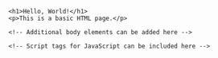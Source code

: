 <!DOCTYPE html>
<html lang="en">

<head>
    <meta charset="UTF-8">
    <meta name="viewport" content="width=device-width, initial-scale=1.0">
    <title>Your Page Title</title>
    <!-- Additional head elements (stylesheets, scripts, etc.) can be added here -->
</head>

<body>
    <!-- Your content goes here -->

    <h1>Hello, World!</h1>
    <p>This is a basic HTML page.</p>

    <!-- Additional body elements can be added here -->

    <!-- Script tags for JavaScript can be included here -->
</body>

</html>
